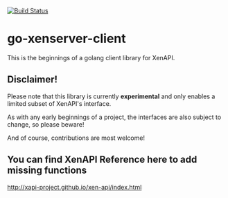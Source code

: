 [![Build Status](https://travis-ci.org/xenserver/go-xenserver-client.svg?branch=master)](https://travis-ci.org/xenserver/go-xenserver-client)

go-xenserver-client
===================

This is the beginnings of a golang client library for XenAPI. 


Disclaimer!
-----------
Please note that this library is currently **experimental** and only
enables a limited subset of XenAPI's interface.

As with any early beginnings of a project, the interfaces are also subject to 
change, so please beware!

And of course, contributions are most welcome!



You can find XenAPI Reference here to add missing functions
-----------
http://xapi-project.github.io/xen-api/index.html





